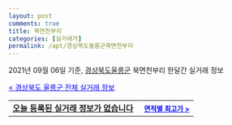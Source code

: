 ```yaml
---
layout: post
comments: true
title: 북면천부리
categories: [실거래가]
permalink: /apt/경상북도울릉군북면천부리
---
```


2021년 09월 06일 기준, <a href="/apt/경상북도울릉군">경상북도울릉군</a> 북면천부리 한달간 실거래 정보

<a style="color: blue;" href="/apt/경상북도울릉군">< 경상북도 울릉군 전체 실거래 정보</a>
<!---- start ---->
<table>
  <tr>
    <td colspan="4" style="font-weight: bold;"><a href="/apt/경상북도울릉군북면천부리{name_without_space}">오늘 등록된 실거래 정보가 없습니다</a> &nbsp;&nbsp;&nbsp; <a style="color: blue; font-size: smaller;" href="/apt/경상북도울릉군북면천부리{name_without_space}">면적별 최고가 ></a></td>
  </tr>
    
</table>
<!---- end ---->
    